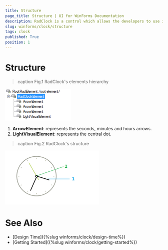 ```yaml
---
title: Structure
page_title: Structure | UI for WinForms Documentation
description: RadClock is a control which allows the developers to use it in their applications to display time to the users.
slug: winforms/clock/structure
tags: clock
published: True
position: 1 
---
```


# Structure

>caption Fig.1 RadClock's elements hierarchy

![clock-structure 001](images/clock-structure001.png)

1. __ArrowElement__: represents the seconds, minutes and hours arrows.
2. __LightVisualElement__: represents the central dot. 

>caption Fig.2 RadClock's structure

![clock-structure 002](images/clock-structure002.png)

# See Also

* [Design Time]({%slug winforms/clock/design-time%})
* [Getting Started]({%slug winforms/clock/getting-started%})

